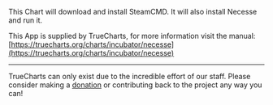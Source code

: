 This Chart will download and install SteamCMD. It will also install Necesse and run it.

This App is supplied by TrueCharts, for more information visit the manual: [https://truecharts.org/charts/incubator/necesse](https://truecharts.org/charts/incubator/necesse)

---

TrueCharts can only exist due to the incredible effort of our staff.
Please consider making a [donation](https://truecharts.org/sponsor) or contributing back to the project any way you can!
